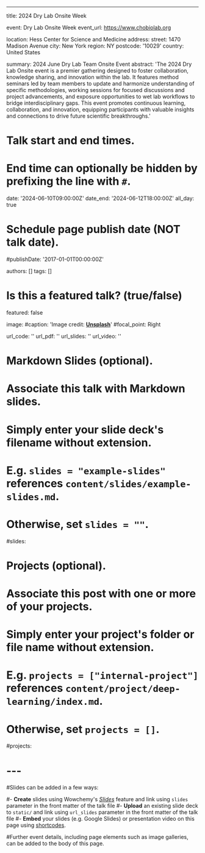 ---
title: 2024 Dry Lab Onsite Week

event: Dry Lab Onsite Week
event_url: https://www.chobiolab.org

location: Hess Center for Science and Medicine
address:
  street: 1470 Madison Avenue
  city: New York
  region: NY
  postcode: '10029'
  country: United States

summary: 2024 June Dry Lab Team Onsite Event
abstract: 'The 2024 Dry Lab Onsite event is a premier gathering designed to foster collaboration, knowledge sharing, and innovation within the lab. It features method seminars led by team members to update and harmonize understanding of specific methodologies, working sessions for focused discussions and project advancements, and exposure opportunities to wet lab workflows to bridge interdisciplinary gaps. This event promotes continuous learning, collaboration, and innovation, equipping participants with valuable insights and connections to drive future scientific breakthroughs.'

# Talk start and end times.
#   End time can optionally be hidden by prefixing the line with `#`.
date: '2024-06-10T09:00:00Z'
date_end: '2024-06-12T18:00:00Z'
all_day: true

# Schedule page publish date (NOT talk date).
#publishDate: '2017-01-01T00:00:00Z'

authors: []
tags: []

# Is this a featured talk? (true/false)
featured: false

image:
  #caption: 'Image credit: [**Unsplash**](https://unsplash.com/photos/bzdhc5b3Bxs)'
  #focal_point: Right

url_code: ''
url_pdf: ''
url_slides: ''
url_video: ''

# Markdown Slides (optional).
#   Associate this talk with Markdown slides.
#   Simply enter your slide deck's filename without extension.
#   E.g. `slides = "example-slides"` references `content/slides/example-slides.md`.
#   Otherwise, set `slides = ""`.
#slides:

# Projects (optional).
#   Associate this post with one or more of your projects.
#   Simply enter your project's folder or file name without extension.
#   E.g. `projects = ["internal-project"]` references `content/project/deep-learning/index.md`.
#   Otherwise, set `projects = []`.
#projects:
# ---

#Slides can be added in a few ways:

#- **Create** slides using Wowchemy's [_Slides_](https://docs.hugoblox.com/managing-content/#create-slides) feature and link using `slides` parameter in the front matter of the talk file
#- **Upload** an existing slide deck to `static/` and link using `url_slides` parameter in the front matter of the talk file
#- **Embed** your slides (e.g. Google Slides) or presentation video on this page using [shortcodes](https://docs.hugoblox.com/writing-markdown-latex/).

#Further event details, including page elements such as image galleries, can be added to the body of this page.
